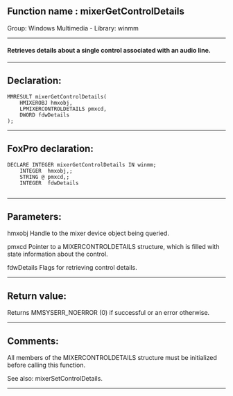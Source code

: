 
## Function name : mixerGetControlDetails
Group: Windows Multimedia - Library: winmm    
***  


#### Retrieves details about a single control associated with an audio line.
***  


## Declaration:
```foxpro  
MMRESULT mixerGetControlDetails(
	HMIXEROBJ hmxobj,
	LPMIXERCONTROLDETAILS pmxcd,
	DWORD fdwDetails
);  
```  
***  


## FoxPro declaration:
```foxpro  
DECLARE INTEGER mixerGetControlDetails IN winmm;
	INTEGER  hmxobj,;
	STRING @ pmxcd,;
	INTEGER  fdwDetails
  
```  
***  


## Parameters:
hmxobj
Handle to the mixer device object being queried.

pmxcd
Pointer to a MIXERCONTROLDETAILS structure, which is filled with state information about the control. 

fdwDetails
Flags for retrieving control details. 
  
***  


## Return value:
Returns MMSYSERR_NOERROR (0) if successful or an error otherwise.  
***  


## Comments:
All members of the MIXERCONTROLDETAILS structure must be initialized before calling this function.  
  
See also: mixerSetControlDetails.  
  
***  

